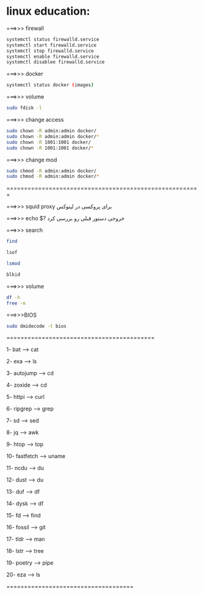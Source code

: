 # linux education:


===>>> firewall

```bash
systemctl status firewalld.service
systemctl start firewalld.service
systemctl stop firewalld.service
systemctl enable firewalld.service
systemctl disablee firewalld.service
```

===>>> docker

```bash
systemctl status docker (images)
```

===>>> volume

```bash
sudo fdisk -l
```

===>>> change access

```bash
sudo chown -R admin:admin docker/
sudo chown -R admin:admin docker/*
sudo chown -R 1001:1001 docker/
sudo chown -R 1001:1001 docker/*
```

===>>> change mod
```bash
sudo chmod -R admin:admin docker/
sudo chmod -R admin:admin docker/*
```


=======================================================

===>>> squid proxy  برای پروکسی در لینوکس 


===>>> echo $? خروجی دستور قبلی رو بررسی کرد

===>>> search
```bash
find
```

```bash
lsof
```

```bash
lsmod
```

```bash
blkid
```

===>>> volume
```bash
df -h 
free -m
```


===>>>BIOS
```bash
sudo dmidecode -t bios
```

==========================================

1- bat --> cat

2- exa --> ls

3- autojump --> cd

4- zoxide --> cd

5- httpi --> curl

6- ripgrep --> grep

7- sd --> sed

8- jq --> awk

9- htop --> top

10- fastfetch --> uname

11- ncdu --> du

12- dust --> du

13-  duf --> df

14- dysk --> df

15- fd --> find

16- fossil --> git

17- tldr --> man

18- lstr --> tree

19- poetry --> pipe

20- eza --> ls

====================================
